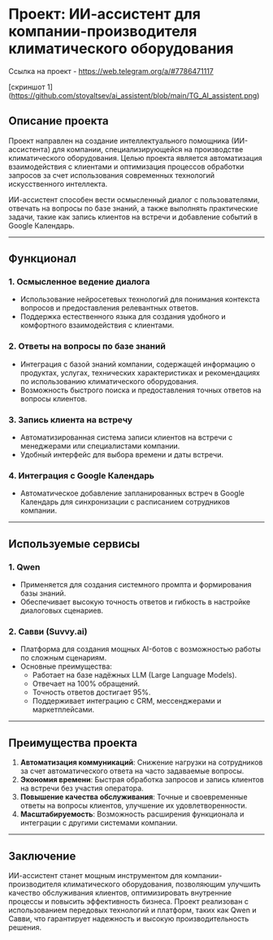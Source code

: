 # Проект: ИИ-ассистент для компании-производителя климатического оборудования

Ссылка на проект - https://web.telegram.org/a/#7786471117

[скриншот 1] (https://github.com/stoyaltsev/ai_assistent/blob/main/TG_AI_assistent.png) 

## Описание проекта

Проект направлен на создание интеллектуального помощника (ИИ-ассистента) для компании, специализирующейся на производстве климатического оборудования. Целью проекта является автоматизация взаимодействия с клиентами и оптимизация процессов обработки запросов за счет использования современных технологий искусственного интеллекта.

ИИ-ассистент способен вести осмысленный диалог с пользователями, отвечать на вопросы по базе знаний, а также выполнять практические задачи, такие как запись клиентов на встречи и добавление событий в Google Календарь.

---

## Функционал

### 1. **Осмысленное ведение диалога**
   - Использование нейросетевых технологий для понимания контекста вопросов и предоставления релевантных ответов.
   - Поддержка естественного языка для создания удобного и комфортного взаимодействия с клиентами.

### 2. **Ответы на вопросы по базе знаний**
   - Интеграция с базой знаний компании, содержащей информацию о продуктах, услугах, технических характеристиках и рекомендациях по использованию климатического оборудования.
   - Возможность быстрого поиска и предоставления точных ответов на вопросы клиентов.

### 3. **Запись клиента на встречу**
   - Автоматизированная система записи клиентов на встречи с менеджерами или специалистами компании.
   - Удобный интерфейс для выбора времени и даты встречи.

### 4. **Интеграция с Google Календарь**
   - Автоматическое добавление запланированных встреч в Google Календарь для синхронизации с расписанием сотрудников компании.

---

## Используемые сервисы

### 1. **Qwen**
   - Применяется для создания системного промпта и формирования базы знаний.
   - Обеспечивает высокую точность ответов и гибкость в настройке диалоговых сценариев.

### 2. **Савви (Suvvy.ai)**  
   - Платформа для создания мощных AI-ботов с возможностью работы по сложным сценариям.  
   - Основные преимущества:  
     - Работает на базе надёжных LLM (Large Language Models).  
     - Отвечает на 100% обращений.  
     - Точность ответов достигает 95%.  
     - Поддерживает интеграцию с CRM, мессенджерами и маркетплейсами.  

---

## Преимущества проекта

1. **Автоматизация коммуникаций**: Снижение нагрузки на сотрудников за счет автоматического ответа на часто задаваемые вопросы.
2. **Экономия времени**: Быстрая обработка запросов и запись клиентов на встречи без участия оператора.
3. **Повышение качества обслуживания**: Точные и своевременные ответы на вопросы клиентов, улучшение их удовлетворенности.
4. **Масштабируемость**: Возможность расширения функционала и интеграции с другими системами компании.

---

## Заключение

ИИ-ассистент станет мощным инструментом для компании-производителя климатического оборудования, позволяющим улучшить качество обслуживания клиентов, оптимизировать внутренние процессы и повысить эффективность бизнеса. Проект реализован с использованием передовых технологий и платформ, таких как Qwen и Савви, что гарантирует надежность и высокую производительность решения.
```
